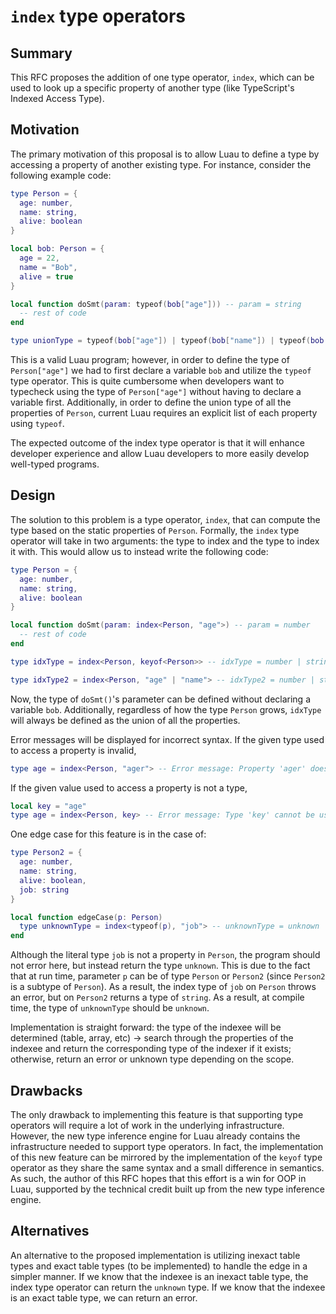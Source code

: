 # `index` type operators

## Summary

This RFC proposes the addition of one type operator, `index`, which can be used to look up a specific property of another type (like TypeScript's Indexed Access Type).

## Motivation

The primary motivation of this proposal is to allow Luau to define a type by accessing a property of another existing type. For instance, consider the following example code:
```lua
type Person = {
  age: number,
  name: string,
  alive: boolean
}

local bob: Person = {
  age = 22,
  name = "Bob",
  alive = true
}

local function doSmt(param: typeof(bob["age"])) -- param = string
  -- rest of code
end

type unionType = typeof(bob["age"]) | typeof(bob["name"]) | typeof(bob["alive"]) -- unionType = number | string | boolean
```

This is a valid Luau program; however, in order to define the type of `Person["age"]` we had to first declare a variable `bob` and utilize the `typeof` type operator. This is quite cumbersome when developers want to typecheck using the type of `Person["age"]` without having to declare a variable first. Additionally, in order to define the union type of all the properties of `Person`, current Luau requires an explicit list of each property using `typeof`.

The expected outcome of the index type operator is that it will enhance developer experience and allow Luau developers to more easily develop well-typed programs.

## Design

The solution to this problem is a type operator, `index`, that can compute the type based on the static properties of `Person`. Formally, the `index` type operator will take in two arguments: the type to index and the type to index it with. This would allow us to instead write the following code:
```lua
type Person = {
  age: number,
  name: string,
  alive: boolean
}

local function doSmt(param: index<Person, "age">) -- param = number
  -- rest of code
end

type idxType = index<Person, keyof<Person>> -- idxType = number | string | boolean

type idxType2 = index<Person, "age" | "name"> -- idxType2 = number | string
```

Now, the type of `doSmt()`'s parameter can be defined without declaring a variable `bob`. Additionally, regardless of how the type `Person` grows, `idxType` will always be defined as the union of all the properties.

Error messages will be displayed for incorrect syntax. If the given type used to access a property is invalid, 
```lua
type age = index<Person, "ager"> -- Error message: Property 'ager' does not exist on type 'Person'.
```
If the given value used to access a property is not a type,
```lua
local key = "age"
type age = index<Person, key> -- Error message: Type 'key' cannot be used as an index type.
```

One edge case for this feature is in the case of:
```lua
type Person2 = {
  age: number,
  name: string,
  alive: boolean,
  job: string
}

local function edgeCase(p: Person)
  type unknownType = index<typeof(p), "job"> -- unknownType = unknown
end
```
Although the literal type `job` is not a property in `Person`, the program should not error here, but instead return the type `unknown`. This is due to the fact that at run time, parameter `p` can be of type `Person` or `Person2` (since `Person2` is a subtype of `Person`). As a result, the index type of `job` on `Person` throws an error, but on `Person2` returns a type of `string`. As a result, at compile time, the type of `unknownType` should be `unknown`.

Implementation is straight forward: the type of the indexee will be determined (table, array, etc) -> search through the properties of the indexee and return the corresponding type of the indexer if it exists; otherwise, return an error or unknown type depending on the scope. 

## Drawbacks

The only drawback to implementing this feature is that supporting type operators will require a lot of work in the underlying infrastructure. However, the new type inference engine for Luau already contains the infrastructure needed to support type operators. In fact, the implementation of this new feature can be mirrored by the implementation of the `keyof` type operator as they share the same syntax and a small difference in semantics. As such, the author of this RFC hopes that this effort is a win for OOP in Luau, supported by the technical credit built up from the new type inference engine.

## Alternatives

An alternative to the proposed implementation is utilizing inexact table types and exact table types (to be implemented) to handle the edge in a simpler manner. If we know that the indexee is an inexact table type, the index type operator can return the `unknown` type. If we know that the indexee is an exact table type, we can return an error.